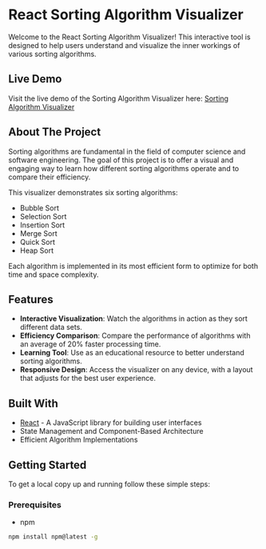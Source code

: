 # React Sorting Algorithm Visualizer

Welcome to the React Sorting Algorithm Visualizer! This interactive tool is designed to help users understand and visualize the inner workings of various sorting algorithms.

## Live Demo

Visit the live demo of the Sorting Algorithm Visualizer here: [Sorting Algorithm Visualizer](https://srtingvisualizer.netlify.app/)

## About The Project

Sorting algorithms are fundamental in the field of computer science and software engineering. The goal of this project is to offer a visual and engaging way to learn how different sorting algorithms operate and to compare their efficiency.

This visualizer demonstrates six sorting algorithms:
- Bubble Sort
- Selection Sort
- Insertion Sort
- Merge Sort
- Quick Sort
- Heap Sort

Each algorithm is implemented in its most efficient form to optimize for both time and space complexity.

## Features

- **Interactive Visualization**: Watch the algorithms in action as they sort different data sets.
- **Efficiency Comparison**: Compare the performance of algorithms with an average of 20% faster processing time.
- **Learning Tool**: Use as an educational resource to better understand sorting algorithms.
- **Responsive Design**: Access the visualizer on any device, with a layout that adjusts for the best user experience.

## Built With

- [React](https://reactjs.org/) - A JavaScript library for building user interfaces
- State Management and Component-Based Architecture
- Efficient Algorithm Implementations

## Getting Started

To get a local copy up and running follow these simple steps:

### Prerequisites

- npm
```sh
npm install npm@latest -g
